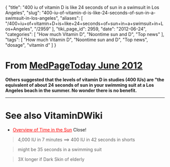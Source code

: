 {
    "title": "400 iu of vitamin D is like 24 seconds of sun in a swimsuit in Los Angeles",
    "slug": "400-iu-of-vitamin-d-is-like-24-seconds-of-sun-in-a-swimsuit-in-los-angeles",
    "aliases": [
        "/400+iu+of+vitamin+D+is+like+24+seconds+of+sun+in+a+swimsuit+in+Los+Angeles",
        "/2959"
    ],
    "tiki_page_id": 2959,
    "date": "2012-06-24",
    "categories": [
        "How much Vitamin D",
        "Noontime sun and D",
        "Top news"
    ],
    "tags": [
        "How much Vitamin D",
        "Noontime sun and D",
        "Top news",
        "dosage",
        "vitamin d"
    ]
}


# From [MedPageToday June 2012](http://www.medpagetoday.com/PrimaryCare/DietNutrition/33442)

 **Others suggested that the levels of vitamin D in studies (400 IUs) are "the equivalent of about 24 seconds of sun in your swimming suit at a Los Angeles beach in the summer. No wonder there is no benefit.** 

- - - - - 

# See also VitaminDWiki

* <a href="/posts/overview-of-time-in-the-sun" style="color: red; text-decoration: underline;" title="This link has an unknown page_id: 1689">Overview of Time in the Sun</a> Close!

> 4,000 IU in 7 minutes ==> 400 IU in 42 seconds in shorts

> might be 35 seconds in a swimming suit

> 3X longer if Dark Skin of elderly